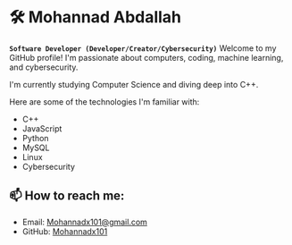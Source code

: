 # 🛠️ Mohannad Abdallah

**`Software Developer (Developer/Creator/Cybersecurity)`**
Welcome to my GitHub profile! I'm passionate about computers, coding, machine learning, and cybersecurity.

I'm currently studying Computer Science and diving deep into C++.

Here are some of the technologies I'm familiar with:
- C++
- JavaScript
- Python
- MySQL
- Linux
- Cybersecurity

## 📫 How to reach me:
- Email: [Mohannadx101@gmail.com](mailto:Mohannadx101@gmail.com)
- GitHub: [Mohannadx101](https://github.com/Mohannadx101)
